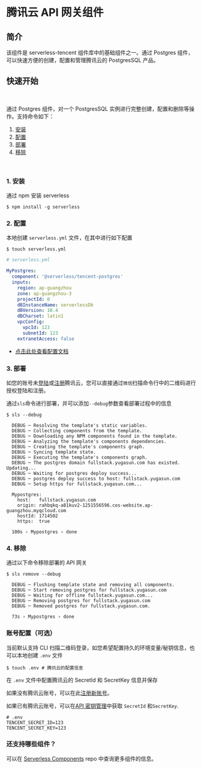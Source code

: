 # 腾讯云 API 网关组件

## 简介

该组件是 serverless-tencent 组件库中的基础组件之一。通过 Postgres 组件，可以快速方便的创建，配置和管理腾讯云的 PostgresSQL 产品。

## 快速开始

&nbsp;

通过 Postgres 组件，对一个 PostgresSQL 实例进行完整创建，配置和删除等操作。支持命令如下：

1. [安装](#1-安装)
2. [配置](#2-配置)
3. [部署](#3-部署)
4. [移除](#4-移除)

&nbsp;

### 1. 安装

通过 npm 安装 serverless

```shell
$ npm install -g serverless
```

### 2. 配置

本地创建 `serverless.yml` 文件，在其中进行如下配置

```shell
$ touch serverless.yml
```

```yml
# serverless.yml

MyPostgres:
  component: '@serverless/tencent-postgres'
  inputs:
    region: ap-guangzhou
    zone: ap-guangzhou-3
    projectId: 0
    dBInstanceName: serverlessDb
    dBVersion: 10.4
    dBCharset: latin1
    vpcConfig:
      vpcId: 123
      subnetId: 123
    extranetAccess: false
```

- [点击此处查看配置文档](https://github.com/serverless-tencent/tencent-postgres/blob/master/docs/configure_CN.md)

### 3. 部署

如您的账号未[登陆](https://cloud.tencent.com/login)或[注册](https://cloud.tencent.com/register)腾讯云，您可以直接通过`微信`扫描命令行中的二维码进行授权登陆和注册。

通过`sls`命令进行部署，并可以添加`--debug`参数查看部署过程中的信息

```console
$ sls --debug

  DEBUG ─ Resolving the template's static variables.
  DEBUG ─ Collecting components from the template.
  DEBUG ─ Downloading any NPM components found in the template.
  DEBUG ─ Analyzing the template's components dependencies.
  DEBUG ─ Creating the template's components graph.
  DEBUG ─ Syncing template state.
  DEBUG ─ Executing the template's components graph.
  DEBUG ─ The postgres domain fullstack.yugasun.com has existed. Updating...
  DEBUG ─ Waiting for postgres deploy success...
  DEBUG ─ postgres deploy success to host: fullstack.yugasun.com
  DEBUG ─ Setup https for fullstack.yugasun.com...

  Mypostgres:
    host:   fullstack.yugasun.com
    origin: rahbqkq-a81kuv2-1251556596.cos-website.ap-guangzhou.myqcloud.com
    hostId: 1714502
    https:  true

  100s › Mypostgres › done
```

### 4. 移除

通过以下命令移除部署的 API 网关

```console
$ sls remove --debug

  DEBUG ─ Flushing template state and removing all components.
  DEBUG ─ Start removing postgres for fullstack.yugasun.com
  DEBUG ─ Waiting for offline fullstack.yugasun.com...
  DEBUG ─ Removing postgres for fullstack.yugasun.com
  DEBUG ─ Removed postgres for fullstack.yugasun.com.

  73s › Mypostgres › done
```

### 账号配置（可选）

当前默认支持 CLI 扫描二维码登录，如您希望配置持久的环境变量/秘钥信息，也可以本地创建 `.env` 文件

```shell
$ touch .env # 腾讯云的配置信息
```

在 `.env` 文件中配置腾讯云的 SecretId 和 SecretKey 信息并保存

如果没有腾讯云账号，可以在此[注册新账号](https://cloud.tencent.com/register)。

如果已有腾讯云账号，可以在[API 密钥管理](https://console.cloud.tencent.com/cam/capi)中获取 `SecretId` 和`SecretKey`.

```text
# .env
TENCENT_SECRET_ID=123
TENCENT_SECRET_KEY=123
```

### 还支持哪些组件？

可以在 [Serverless Components](https://github.com/serverless/components) repo 中查询更多组件的信息。
